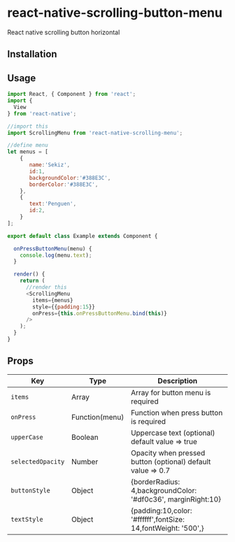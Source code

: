 # react-native-scrolling-button-menu
React native scrolling button horizontal

## Installation

## Usage
```JavaScript
import React, { Component } from 'react';
import {
  View
} from 'react-native';

//import this
import ScrollingMenu from 'react-native-scrolling-menu';

//define menu
let menus = [
    {
       name:'Sekiz',
       id:1,
       backgroundColor:'#388E3C',
       borderColor:'#388E3C',
    },
    {
       text:'Penguen',
       id:2,
    }
];

export default class Example extends Component {

  onPressButtonMenu(menu) {
    console.log(menu.text);
  }

  render() {
    return (
      //render this
      <ScrollingMenu 
        items={menus}
        style={{padding:15}}
        onPress={this.onPressButtonMenu.bind(this)}
      />
    );
  }
}

```

## Props
|Key |Type |Description |
|--- |--- |--- |
|`items`|Array|Array for button menu is required|
|`onPress`|Function(menu)|Function when press button is required|
|`upperCase`|Boolean|Uppercase text (optional) default value => true|
|`selectedOpacity`|Number|Opacity when pressed button (optional) default value => 0.7|
|`buttonStyle`| Object| {borderRadius: 4,backgroundColor: '#df0c36', marginRight:10}
|`textStyle`| Object| {padding:10,color: '#ffffff',fontSize: 14,fontWeight: '500',}
